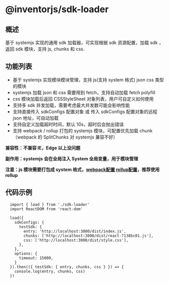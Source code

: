 # @inventorjs/sdk-loader

## 概述
基于 systemjs 实现的通用 sdk 加载器，可实现根据 sdk 资源配置，加载 sdk ，返回 sdk 模块，支持 js, chunks 和 css.

## 功能列表
* 基于 systemjs 实现模块模块管理，支持 js(支持 system 格式) json css 类型的模块
* systemjs 加载 json 和 css 需要用到 fetch，支持自动加载 fetch polyfill
* css 模块加载后返回 CSSStyleSheet 对象列表，用户可自定义如何使用
* 支持多 sdk 并发加载，需要考虑最大并发数可能会影响性能
* 支持直接传入 sdkConfigs 配置对象 或 传入 sdkConfigs 配置对象的远程 json 地址，可自动加载
* 支持自定义加载超时时间，默认 10s，超时后会抛出错误
* 支持 webpack / rollup 打包的 systemjs 模块，可配置优先加载 chunk（webpack 的 SplitChunks 对 systemjs 兼容不好）

**兼容性：不兼容 IE，Edge 以上没问题**

**副作用：systemjs 会在全局注入 System 全局变量，用于模块管理**

**注意：js 模块需要打包成 system 格式，[webpack配置](https://webpack.js.org/configuration/output/#type-system) [rollup配置](https://rollupjs.org/configuration-options/#output-format)，推荐使用 rollup**

## 代码示例
```
  import { load } from './sdk-loader'
  import ReactDOM from 'react-dom'

  load({
    sdkConfigs: {
      testSdk: {
        entry: 'http://localhost:3000/dist/index.js',
        chunks: ['http://localhost:3000/dist/react-7138bc01.js'],
        css: ['http://localhost:3000/dist/style.css'],
      },
    },
    options: {
      timeout: 15000,
    }
  }).then(({ testSdk: { entry, chunks, css } }) => {
    console.log(entry, chunks, css)
  })
```

